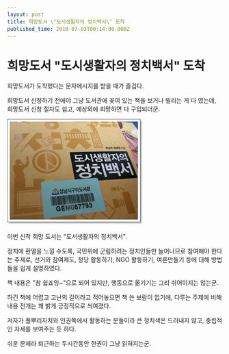 ```yaml
---
layout: post
title: 희망도서 \"도시생활자의 정치백서\" 도착
published_time: 2010-07-03T00:14:00.000Z
---
```


# 희망도서 \"도시생활자의 정치백서\" 도착


희망도서가 도착했다는 문자메시지를 받을 때가 즐겁다.

희망도서 신청하기 전에야 그냥 도서관에 꽂여 있는 책을 보거나 빌리는 게 다 였는데, 희망도서 신청 절차도 쉽고, 예상외에 희망하면 다 구입되더군.

![](../pds/201007/03/80/a0109780_4c2dff8e9cb9c.jpg)

이번 신착 희망 도서는 "도서생활자의 정치백서".

정치에 환멸을 느낄 수도록, 국민위에 군림하려는 정치인들만 늘어나므로 참여해야 한다는 주제로, 선거와 참여제도, 정당 활동하기, NGO 활동하기, 여론만들기 등에 대해 방법들을 쉽게 설명하였다.

책 내용은 "참 쉽죠잉~"으로 되어 있지만, 행동으로 옮기기는 그리 쉬어이지는 않는군.

하긴 책에 어렵고 고난의 길이라고 적어놓으면 책 쓴 보람이 없기에, 다루는 주제에 비해 내용 전개는 꽤 밝게 긍정적으로 씌여졌다.

저자가 풀뿌리자치와 인권쪽에서 활동하는 분들이라 큰 정치색은 드러내지 않고, 중립적인 자세를 보여주는 듯 하다.

쉬운 문체라 퇴근하는 두시간동안 한권이 그냥 읽혀지는군.

